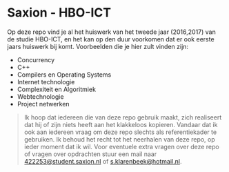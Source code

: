 # Saxion - HBO-ICT


Op deze repo vind je al het huiswerk van het tweede jaar (2016,2017) van de studie HBO-ICT, en het kan op den duur voorkomen dat er ook eerste jaars huiswerk bij komt. Voorbeelden die je hier zult vinden zijn:

  - Concurrency
  - C++
  - Compilers en Operating Systems
  - Internet technologie
  - Complexiteit en Algoritmiek
  - Webtechnologie
  - Project netwerken


> Ik hoop dat iedereen die van deze repo gebruik maakt,
> zich realiseert dat hij of zijn niets heeft aan het
> klakkeloos kopieren. Vandaar dat ik ook aan iedereen
> vraag om deze repo slechts als referentiekader te gebruiken. Ik behoud het recht tot het neerhalen van deze repo, op ieder moment dat ik wil. Voor eventuele extra vragen over deze repo of vragen over opdrachten stuur een mail naar 422253@student.saxion.nl of s.klarenbeek@hotmail.nl.
